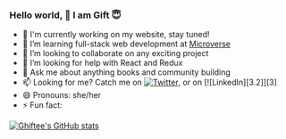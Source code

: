 ### Hello world, 👋 I am Gift :innocent:

- 🔭 I'm currently working on my website, stay tuned!
- 🌱 I’m learning full-stack web development at [Microverse](https://www.microverse.org/)
- 👯 I’m looking to collaborate on any exciting project
- 🤔 I’m looking for help with React and Redux
- 💬 Ask me about anything books and community building
- 📫 Looking for me? Catch me on [![Twitter][1.2]][1], or on [![LinkedIn][3.2]][3]
- 😄 Pronouns: she/her
- ⚡ Fun fact: 

[1.2]: http://i.imgur.com/wWzX9uB.png (twitter icon without padding)
[2.2]: https://raw.githubusercontent.com/MartinHeinz/MartinHeinz/master/linkedin-3-16.png (LinkedIn icon without padding)

[1]: https://twitter.com/i_ghiftee
[2]: https://www.linkedin.com/in/gift-uwhubetine/

[![Ghiftee's GitHub stats](https://github-readme-stats.vercel.app/api?username=ghiftee&show_icons=true&theme=radical)](https://github.com/ghiftee/github-readme-stats)
